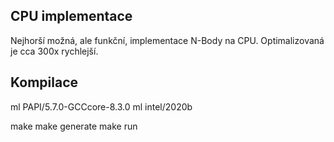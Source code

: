 ## CPU implementace

Nejhorší možná, ale funkční, implementace N-Body na CPU. Optimalizovaná je cca 300x rychlejší.

## Kompilace

ml PAPI/5.7.0-GCCcore-8.3.0
ml intel/2020b

make
make generate
make run

